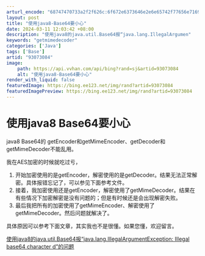 ```yaml
---
arturl_encode: "68747470733a2f2f626c:6f672e6373646e2e6e65742f77656e7169616e676c7579616f:2f61727469636c652f64657461696c732f3933303733303834"
layout: post
title: "使用java8-Base64要小心"
date: 2024-03-11 12:03:42 +08:00
description: "使用java8的java.util.Base64报“java.lang.IllegalArgumen"
keywords: "getmimedecoder"
categories: ['Java']
tags: ['Base']
artid: "93073084"
image:
    path: https://api.vvhan.com/api/bing?rand=sj&artid=93073084
    alt: "使用java8-Base64要小心"
render_with_liquid: false
featuredImage: https://bing.ee123.net/img/rand?artid=93073084
featuredImagePreview: https://bing.ee123.net/img/rand?artid=93073084
---
```


# 使用java8 Base64要小心

java8 Base64的 getEncoder和getMimeEncoder、getDecoder和getMimeDecoder不能乱用。

我在AES加密的时候就吃过亏，

1. 开始加密使用的是getEncoder，解密使用的是getDecoder。结果无法正常解密。具体报错忘记了，可以参见下面参考文件。
2. 接着，我加密使用还是getEncoder，解密使用了getMimeDecoder。结果在有些情况下加密解密是没有问题的；但是有时候还是会出现解密失败。
3. 最后我把所有的加密使用了getMimeEncoder、解密使用了getMimeDecoder。然后问题就解决了。

具体原因可以参考下面文章，其实我也不是很懂。如果您懂，欢迎留言。

[使用java8的java.util.Base64报“java.lang.IllegalArgumentException: Illegal base64 character d”的问题](https://blog.csdn.net/kevin_mails/article/details/87878601)